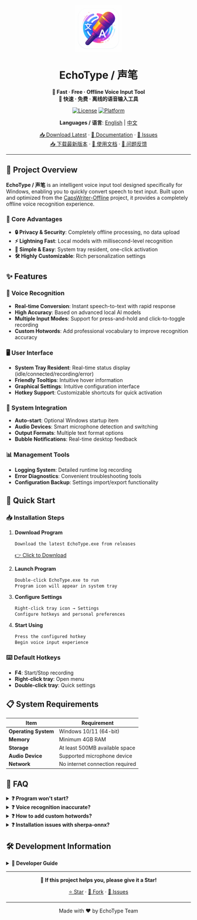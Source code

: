 <div align="center">
  <img src="assets/icon.png" alt="EchoType Logo" width="128" height="128">
  
  # EchoType / 声笔
  
  **🎤 Fast · Free · Offline Voice Input Tool**  
  **🎤 快速 · 免费 · 离线的语音输入工具**
  
  [![License](https://img.shields.io/badge/license-MIT-blue.svg)](LICENSE)
  [![Platform](https://img.shields.io/badge/platform-Windows-lightgrey.svg)](#)
  <!-- [![Release](https://img.shields.io/github/v/release/ljyou001/echotype.svg)](https://github.com/ljyou001/echotype/releases) -->
  
  **Languages / 语言**: [English](README.md) | [中文](README_ZH.md)
  
  [📥 Download Latest](https://github.com/ljyou001/echotype/releases) · [📖 Documentation](#quick-start) · [🐛 Issues](https://github.com/ljyou001/echotype/issues)  
  [📥 下载最新版本](https://github.com/ljyou001/echotype/releases) · [📖 使用文档](#快速开始) · [🐛 问题反馈](https://github.com/ljyou001/echotype/issues)
</div>

---

## 📖 Project Overview

**EchoType / 声笔** is an intelligent voice input tool designed specifically for Windows, enabling you to quickly convert speech to text input. Built upon and optimized from the [CapsWriter-Offline](https://github.com/HaujetZhao/CapsWriter-Offline) project, it provides a completely offline voice recognition experience.

### 🎯 Core Advantages
- **🔒 Privacy & Security**: Completely offline processing, no data upload
- **⚡ Lightning Fast**: Local models with millisecond-level recognition
- **🎨 Simple & Easy**: System tray resident, one-click activation
- **🛠️ Highly Customizable**: Rich personalization settings

## ✨ Features

### 🎤 Voice Recognition
- **Real-time Conversion**: Instant speech-to-text with rapid response
- **High Accuracy**: Based on advanced local AI models
- **Multiple Input Modes**: Support for press-and-hold and click-to-toggle recording
- **Custom Hotwords**: Add professional vocabulary to improve recognition accuracy

### 🖥️ User Interface
- **System Tray Resident**: Real-time status display (idle/connected/recording/error)
- **Friendly Tooltips**: Intuitive hover information
- **Graphical Settings**: Intuitive configuration interface
- **Hotkey Support**: Customizable shortcuts for quick activation

### 🔧 System Integration
- **Auto-start**: Optional Windows startup item
- **Audio Devices**: Smart microphone detection and switching
- **Output Formats**: Multiple text format options
- **Bubble Notifications**: Real-time desktop feedback

### 📊 Management Tools
- **Logging System**: Detailed runtime log recording
- **Error Diagnostics**: Convenient troubleshooting tools
- **Configuration Backup**: Settings import/export functionality

## 🚀 Quick Start

### 📥 Installation Steps

1. **Download Program**
   ```
   Download the latest EchoType.exe from releases
   ```
   [👉 Click to Download](https://github.com/ljyou001/echotype/releases)

2. **Launch Program**
   ```
   Double-click EchoType.exe to run
   Program icon will appear in system tray
   ```

3. **Configure Settings**
   ```
   Right-click tray icon → Settings
   Configure hotkeys and personal preferences
   ```

4. **Start Using**
   ```
   Press the configured hotkey
   Begin voice input experience
   ```

### ⌨️ Default Hotkeys
- **F4**: Start/Stop recording
- **Right-click tray**: Open menu
- **Double-click tray**: Quick settings

## 📋 System Requirements

| Item | Requirement |
|------|-------------|
| **Operating System** | Windows 10/11 (64-bit) |
| **Memory** | Minimum 4GB RAM |
| **Storage** | At least 500MB available space |
| **Audio Device** | Supported microphone device |
| **Network** | No internet connection required |

## 🔧 FAQ

<details>
<summary><strong>❓ Program won't start?</strong></summary>

1. Check if antivirus software is blocking it
2. Confirm Windows version compatibility
3. Check log files for error diagnosis
4. Try running as administrator
</details>

<details>
<summary><strong>❓ Voice recognition inaccurate?</strong></summary>

1. Check microphone device and volume
2. Use in quiet environment
3. Add custom hotwords to improve accuracy
4. Adjust recording sensitivity settings
</details>

<details>
<summary><strong>❓ How to add custom hotwords?</strong></summary>

1. Right-click tray icon and select "Settings"
2. Go to "Hotword Management" tab
3. Add frequently used professional vocabulary
4. Save settings and restart program
</details>

<details>
<summary><strong>❓ Installation issues with sherpa-onnx?</strong></summary>

**Problem:** `ModuleNotFoundError: No module named 'cmake.cmake_extension'` or compilation errors

**Solution:**
1. Use precompiled packages instead of building from source:
   ```bash
   pip install --find-links https://k2-fsa.github.io/sherpa/onnx/install/python.html sherpa-onnx
   pip install funasr-onnx==0.2.5
   ```
2. Make sure Visual Studio Build Tools with C++ support is installed
3. Install cmake: `pip install cmake`
4. If still failing, use client-only mode and connect to a remote server
</details>

## 🛠️ Development Information

<details>
<summary><strong>🔧 Developer Guide</strong></summary>

### Architecture

EchoType uses a client-server architecture:
- **Client** (run_tray.py): Tray icon, hotkey monitoring, audio recording
- **Server** (server/): Voice recognition service (requires sherpa-onnx, etc.)

You can:
1. Install only client dependencies and connect to a remote server
2. Install full dependencies to run the server locally (requires C++ compilation)

### Option 1: Client Only (Recommended)

```bash
# 1. Create virtual environment
python -m venv .venv

# 2. Activate virtual environment
.venv\Scripts\activate

# 3. Install client dependencies
pip install -r requirements-simple.txt

# 4. Run client
pythonw run_tray.py

# 5. Configure remote server connection in settings (if available)
```

### Option 2: Full Environment (Including Server)

The voice recognition server requires `sherpa-onnx`, `funasr-onnx`, `kaldi-native-fbank` packages.

**Prerequisites:**
1. Install Visual Studio Build Tools
   - Download: https://visualstudio.microsoft.com/downloads/
   - Select "Desktop development with C++"
2. Install CMake (via winget or from cmake.org)

**Installation Steps:**

```bash
# 1. Create virtual environment
python -m venv .venv

# 2. Activate virtual environment
call .venv\Scripts\activate

# 3. Install client dependencies first
pip install -r requirements-simple.txt

# 4. Install build dependencies
pip install setuptools wheel cmake

# 5. Install sherpa-onnx from precompiled wheels
pip install --find-links https://k2-fsa.github.io/sherpa/onnx/install/python.html sherpa-onnx

# 6. Install funasr-onnx (includes kaldi-native-fbank)
pip install funasr-onnx==0.2.5

# 7. Start server in background
start /B python server/start_server.py

# 8. Run client
pythonw run_tray.py
```

**Note:** If you encounter compilation errors with the original requirements.txt, use the method above which installs precompiled packages instead of building from source.

### Project Structure
```
windows/
├── assets/           # Resource files (icons, etc.)
├── util/            # Utility modules
├── tray_app.py      # Tray application main entry
├── settings_dialog.py # Settings dialog
├── hotkey_dialog.py # Hotkey settings
└── run_tray.py      # Launch script
```

### Core Components
- **TrayBackend**: Background thread running client logic
- **SettingsDialog**: Graphical configuration interface
- **HotkeyDialog**: Hotkey management
- **AutoStart**: Startup item management

### Build & Release
```bash
# Package with PyInstaller
pyinstaller --noconsole --icon assets/icon.ico run_tray.py
```

### Configuration File
The program generates a configuration file at `%APPDATA%\EchoType\client.json` on first run.

</details>

---

<div align="center">
  
  **🌟 If this project helps you, please give it a Star!**
  
  [⭐ Star](https://github.com/ljyou001/echotype) · [🍴 Fork](https://github.com/ljyou001/echotype/fork) · [📝 Issues](https://github.com/ljyou001/echotype/issues)
  
  ---
  
  Made with ❤️ by EchoType Team
  
</div>